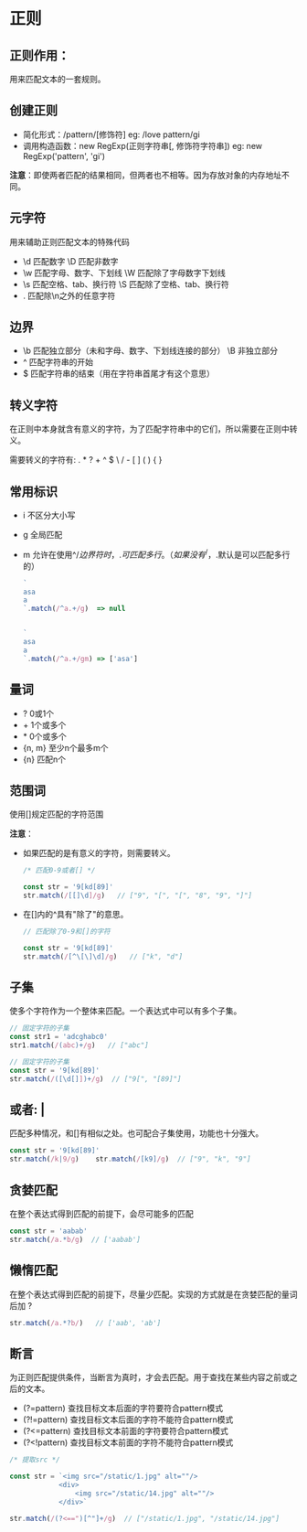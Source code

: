 # 正则

## 正则作用：

用来匹配文本的一套规则。

## 创建正则
- 简化形式：/pattern/[修饰符] eg: /love pattern/gi
- 调用构造函数：new RegExp(正则字符串[, 修饰符字符串]) eg: new RegExp('pattern', 'gi')

**注意**：即使两者匹配的结果相同，但两者也不相等。因为存放对象的内存地址不同。

## 元字符

用来辅助正则匹配文本的特殊代码

- \d 匹配数字    \D 匹配非数字
- \w 匹配字母、数字、下划线   \W 匹配除了字母数字下划线
- \s 匹配空格、tab、换行符   \S 匹配除了空格、tab、换行符
- . 匹配除\n之外的任意字符

## 边界
- \b 匹配独立部分（未和字母、数字、下划线连接的部分） \B 非独立部分
- ^ 匹配字符串的开始 
- $ 匹配字符串的结束（用在字符串首尾才有这个意思）

## 转义字符

在正则中本身就含有意义的字符，为了匹配字符串中的它们，所以需要在正则中转义。

需要转义的字符有: . * ? + ^ $ \ / - [ ] ( ) { } 

## 常用标识
- i 不区分大小写 
- g 全局匹配
- m 允许在使用^/$边界符时，.可匹配多行。（如果没有^/$，.默认是可以匹配多行的）

    ``` js
    `
    asa
    a
    `.match(/^a.+/g)  => null


    `
    asa
    a
    `.match(/^a.+/gm) => ['asa']
    ```

## 量词
- ? 0或1个
- \+ 1个或多个
- \* 0个或多个
- {n, m}      至少n个最多m个
- {n}      匹配n个

## 范围词

使用[]规定匹配的字符范围

**注意**：
- 如果匹配的是有意义的字符，则需要转义。
  ``` js
  /* 匹配0-9或者[] */

  const str = '9[kd[89]'
  str.match(/[[]\d]/g)   // ["9", "[", "[", "8", "9", "]"]

  ```

- 在[]内的^具有"除了"的意思。
  ``` js
  // 匹配除了0-9和[]的字符

  const str = '9[kd[89]'
  str.match(/[^\[\]\d]/g)   // ["k", "d"]

  ```

## 子集

使多个字符作为一个整体来匹配。一个表达式中可以有多个子集。

``` js
// 固定字符的子集
const str1 = 'adcghabc0'
str1.match(/(abc)+/g)   // ["abc"]

// 固定字符的子集
const str = '9[kd[89]'
str.match(/([\d[]])+/g)  // ["9[", "[89]"]

```

## 或者: |

匹配多种情况，和[]有相似之处。也可配合子集使用，功能也十分强大。

``` js
const str = '9[kd[89]'
str.match(/k|9/g)    str.match(/[k9]/g)  // ["9", "k", "9"]
```

## 贪婪匹配

在整个表达式得到匹配的前提下，会尽可能多的匹配

``` js
const str = 'aabab'
str.match(/a.*b/g)  // ['aabab']
```

## 懒惰匹配

在整个表达式得到匹配的前提下，尽量少匹配。实现的方式就是在贪婪匹配的量词后加 ?

``` js
str.match(/a.*?b/)   // ['aab', 'ab']

```

## 断言

为正则匹配提供条件，当断言为真时，才会去匹配。用于查找在某些内容之前或之后的文本。

- (?=pattern) 查找目标文本后面的字符要符合pattern模式
- (?!=pattern) 查找目标文本后面的字符不能符合pattern模式
- (?<=pattern) 查找目标文本前面的字符要符合pattern模式
- (?<!pattern) 查找目标文本前面的字符不能符合pattern模式

``` js
/* 提取src */

const str = `<img src="/static/1.jpg" alt=""/> 
            <div>
                <img src="/static/14.jpg" alt=""/>
            </div>`

str.match(/(?<==")[^"]+/g)  // ["/static/1.jpg", "/static/14.jpg"]


```
